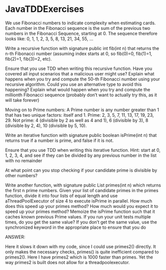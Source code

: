 # JavaTDDExercises

We use Fibonacci numbers to indicate complexity when estimating cards.  Each number in the Fibonacci sequence is the sum of the previous two numbers in the Fibonacci Sequence, starting at 0.  The sequence therefore looks like: 0, 1, 1, 2, 3, 5, 8, 13, 21, 34, 55, …
 
Write a recursive function with signature public int fib(int n) that returns the n-th Fibonacci number (assuming index starts at 0, so fib(0)=0, fib(1)=1, fib(2)=1, fib(3)=2, etc).

Ensure that you use TDD when writing this recursive function. Have you covered all input scenarios that a malicious user might use?
Explain what happens when you try and compute the 50-th Fibonacci number using your recursive algorithm.  Could you use an alternative type to avoid this happening?
Explain what would happen when you try and compute the millionth Fibonacci sequence (probably don’t want to actually try this, as it will take forever)

 
Moving on to Prime numbers: A Prime number is any number greater than 1 that has two unique factors: itself and 1.  Prime: 2, 3, 5, 7, 11, 13, 17, 19, 23, 29.  Not prime: 4 (divisible by 2 as well as 4 and 1), 6 (divisible by 3), 8 (divisible by 2, 4), 10 (divisible by 5, 10).
 
Write an iterative function with signature public boolean isPrime(int n) that returns true if a number is prime, and false if it is not.

Ensure that you use TDD when writing this iterative function.
Hint: start at 0, 1, 2, 3, 4, and see if they can be divided by any previous number in the list with no remainder

At what point can you stop checking if your candidate prime is divisible by other numbers?

Write another function, with signature public List<Integer> primes(int n) which returns the first n prime numbers.
Given your list of candidate primes in the primes function, divide it into four lists of equal length and use aThreadPoolExecutor of size 4 to execute isPrime in parallel.  How much does this speed up your primes method?  How much would you expect it to speed up your primes method?
Memoize the isPrime function such that it caches known previous Prime values.  If you run your unit tests multiple times, do you get the same value?
If you don’t get the same value, use the synchronized keyword in the appropriate place to ensure that you do

ANSWER:

Here it slows it down with my code, since I could use primes2() directly. It only makes the necessary checks, primes() is quite inefficient compared to primes2(). Here I have primes2 which is 1000 faster than primes.
Yet the way primes2 is built does not allow for a threadpoolexecutor.